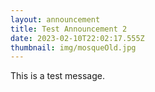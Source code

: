 ```yaml
---
layout: announcement
title: Test Announcement 2
date: 2023-02-10T22:02:17.555Z
thumbnail: img/mosqueOld.jpg
---
```

This is a test message.